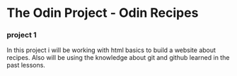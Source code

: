 # The Odin Project - Odin Recipes
### project 1

In this project i will be working with html basics to build a website about recipes. 
Also will be using the knowledge about git and github learned in the past lessons.